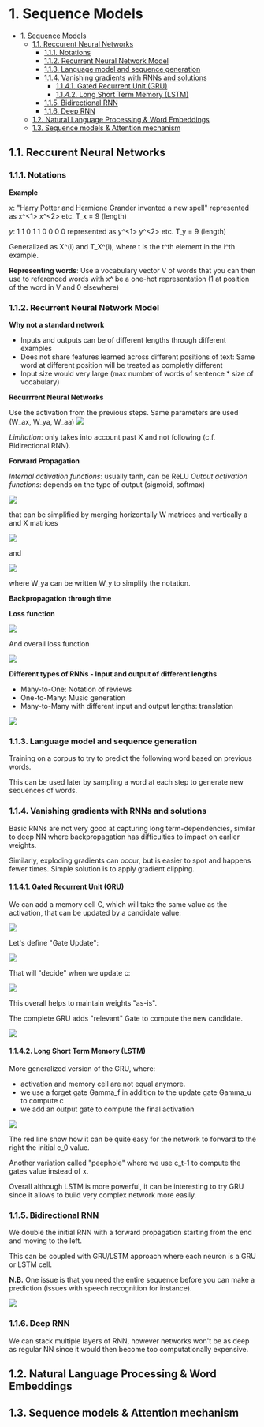# 1. Sequence Models

- [1. Sequence Models](#1-sequence-models)
  - [1.1. Reccurent Neural Networks](#11-reccurent-neural-networks)
    - [1.1.1. Notations](#111-notations)
    - [1.1.2. Recurrent Neural Network Model](#112-recurrent-neural-network-model)
    - [1.1.3. Language model and sequence generation](#113-language-model-and-sequence-generation)
    - [1.1.4. Vanishing gradients with RNNs and solutions](#114-vanishing-gradients-with-rnns-and-solutions)
      - [1.1.4.1. Gated Recurrent Unit (GRU)](#1141-gated-recurrent-unit-gru)
      - [1.1.4.2. Long Short Term Memory (LSTM)](#1142-long-short-term-memory-lstm)
    - [1.1.5. Bidirectional RNN](#115-bidirectional-rnn)
    - [1.1.6. Deep RNN](#116-deep-rnn)
  - [1.2. Natural Language Processing & Word Embeddings](#12-natural-language-processing--word-embeddings)
  - [1.3. Sequence models & Attention mechanism](#13-sequence-models--attention-mechanism)


##  1.1. Reccurent Neural Networks

### 1.1.1. Notations

**Example**

*x*: "Harry Potter and Hermione Grander invented a new spell"
represented as x^<1> x^<2> etc. T_x = 9 (length)

*y*: 1 1 0 1 1 0 0 0 0
represented as y^<1> y^<2> etc. T_y = 9 (length)

 Generalized as X^(i)<t> and T_X^(i), where t is the t^th element in the i^th example.

 **Representing words**: Use a vocabulary vector V of words that you can then use to referenced words with x^<t> be a one-hot representation (1 at position of the word in V and 0 elsewhere)

### 1.1.2. Recurrent Neural Network Model

**Why not a  standard network**
* Inputs and outputs can be of different lengths through different examples
* Does not share features learned across different positions of text: Same word at different position will be treated as completly different
* Input size would very large (max number of words of sentence * size of vocabulary)

**Recurrrent Neural Networks**

Use the activation from the previous steps. Same parameters are used (W_ax, W_ya, W_aa)
![](note_images/recurrent_neural_network.png)

*Limitation*: only takes into account past X and not following (c.f. Bidirectional RNN).

**Forward Propagation**

*Internal activation functions*: usually tanh, can be ReLU
*Output activation functions*: depends on the type of output (sigmoid, softmax)

<img src="https://render.githubusercontent.com/render/math?math=a^{<t>}=g(w_{aa}a^{<t-1>}+W_{ax}x^{<t>}+b_a">

that can be simplified by merging horizontally W matrices and vertically a and X matrices

<img src="https://render.githubusercontent.com/render/math?math=a^{<t>}=g(w_{a}[a^{<t-1>}, x^{<t>}]+b_a">

and

<img src="https://render.githubusercontent.com/render/math?math=\hat{y}^{<t>}=g(w_{ya}a^{<t>}+b_y">

where W_ya can be written W_y to simplify the notation.

**Backpropagation through time**


**Loss function** 

<img src="https://render.githubusercontent.com/render/math?math=L^{<t>}(\hat{y}^{<t>}, y^{<t>})=-y^{<t>}log(\hat{y}^{<t>})-(1-y^{<t>})log(1-\hat{y}^{<t>})">

And overall loss function

<img src="https://render.githubusercontent.com/render/math?math=L(\hat{y}, y)= \sum_{t=1}^{T_y} L^{<t>}(\hat{y}^{<t>}, y^{<t>})">

**Different types of RNNs - Input and output of different lengths**

* Many-to-One: Notation of reviews
* One-to-Many: Music generation
* Many-to-Many with different input and output lengths: translation

![](note_images/rnn_types.png)

### 1.1.3. Language model and sequence generation

Training on a corpus to try to predict the following word based on previous words.

This can be used later by sampling a word at each step to generate new sequences of words.

### 1.1.4. Vanishing gradients with RNNs and solutions

Basic RNNs are not very good at capturing long term-dependencies, similar to deep NN where backpropagation has difficulties to impact on earlier weights.

Similarly, exploding gradients can occur, but is easier to spot and happens fewer times. Simple solution is to apply gradient clipping.

#### 1.1.4.1. Gated Recurrent Unit (GRU)

We can add a memory cell C, which will take the same value as the activation, that can be updated by a candidate value:

<img src="https://render.githubusercontent.com/render/math?math=\tilde{c}^{<t>}=tanh(W_c[c^{<t-1>},x^{<t>}]%2bb_c)">

Let's define "Gate Update":

<img src="https://render.githubusercontent.com/render/math?math=\Gamma_u=\sigma(W_u[c^{<t-1>},x^{<t>}]%2bb_u">

That will "decide" when we update c:

 <img src="https://render.githubusercontent.com/render/math?math=c^{<t>}=\Gamma_u*\tilde{c}^{<t>}%2b(1-\Gamma_u)*c^{<t-1>}">

 This overall helps to maintain weights "as-is".

 The complete GRU adds "relevant" Gate to compute the new candidate.

![](note_images/full_gru.png)

#### 1.1.4.2. Long Short Term Memory (LSTM)

More generalized version of the GRU, where:
*  activation and memory cell are not equal anymore.
*  we use a forget gate Gamma_f in addition to the update gate Gamma_u to compute c
*  we add an output gate to compute the final activation

![](note_images/lstm.png)

The red line show how it can be quite easy for the network to forward to the right the initial c_0 value.

Another variation called "peephole" where we use c_t-1 to compute the gates value instead of x.

Overall although LSTM is more powerful, it can be interesting to try GRU since it allows to build very complex network more easily.

### 1.1.5. Bidirectional RNN

We double the initial RNN with a forward propagation starting from the end and moving to the left.

This can be coupled with GRU/LSTM approach where each neuron is a GRU or LSTM cell.

**N.B.** One issue is that you need the entire sequence before you can make a prediction (issues with speech recognition for instance).

![](note_images/BRNN.png)

### 1.1.6. Deep RNN

We can stack multiple layers of RNN, however networks won't be as deep as regular NN since it would then become too computationally expensive.

## 1.2. Natural Language Processing & Word Embeddings



## 1.3. Sequence models & Attention mechanism
